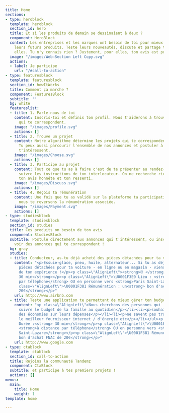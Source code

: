 ```yaml
---
title: Home
sections:
- type: heroblock
  template: heroblock
  section_id: hero
  title: Et si les produits de demain se dessinaient à deux ?
  component: HeroBlock
  content: Les entreprises et les marques ont besoin de toi pour mieux construire
    leurs futurs produits. Teste leurs nouveautés, discute et partage ton avis avec
    elles. Tu n'y connais rien ? Justement, pour elles, ton avis est précieux !
  image: "/images/Web—Section Left Copy.svg"
  actions:
  - label: Je participe
    url: "/#call-to-action"
- type: featuresblock
  template: featuresblock
  section_id: howItWorks
  title: Comment ça marche ?
  component: FeaturesBlock
  subtitle: ''
  bg: white
  featureslist:
  - title: 1. Parle-nous de toi
    content: Inscris-toi et définis ton profil. Nous t'aiderons à trouver des projets
      qui te correspondent.
    image: "/images/profile.svg"
    actions: []
  - title: 2. Trouve un projet
    content: Notre algorithme détermine les projets qui te correspondent le plus.
      Tu peux aussi parcourir l'ensemble de nos annonces et postuler à celles qui
      t'intéressent.
    image: "/images/Choose.svg"
    actions: []
  - title: 3. Participe au projet
    content: Tout ce que tu as à faire c'est de te présenter au rendez-vous et de
      suivre les instructions de ton interlocuteur. On ne recherche rien de plus que
      ton avis honnête et ton ressenti.
    image: "/images/Discuss.svg"
    actions: []
  - title: 4. Reçois ta rémunération
    content: Une fois que tu as validé sur la plateforme ta participation à un projet,
      nous te reversons la rémunération associée.
    image: "/images/Payment.svg"
    actions: []
- type: studiesblock
  template: studiesblock
  section_id: studies
  title: Ces produits on besoin de ton avis
  component: StudiesBlock
  subtitle: Postule directement aux annonces qui t'intéressent, ou inscris-toi pour
    voir des annonces qui te correspondent !
  bg: gray
  studies:
  - title: Conducteur, as-tu déjà acheté des pièces détachées pour ta voiture ?
    content: "<p>Essuie-glace, pneu, huile, alternateur... Si tu as déjà acheté des
      pièces détachées pour ta voiture - en ligne ou en magasin - viens nous parler
      de ton expérience !</p><p class=\"AlignLeft\"><strong>⏰ </strong>Durée :<strong>
      30 min</strong></p><p class=\"AlignLeft\">\U0001F3E0 Lieu : <strong>à distance
      par téléphone</strong> OU en personne vers <strong>Paris Saint-Lazare</strong></p><p
      class=\"AlignLeft\">\U0001F381 Rémunération : un<strong> bon d'achat FNAC de
      20€</strong></p>"
    url: http://www.airbnb.com
  - title: Teste une application te permettant de mieux gérer ton budget familial
    content: "<p class=\"AlignLeft\">Nous cherchons des personnes qui :</p><ul><li><p>doivent
      suivre le budget de la famille au quotidien</p></li><li><p>souhaitent faire
      des économies sur leurs dépenses</p></li><li><p>ne savent pas trop comment trouver
      le meilleur fournisseur internet / d'énergie etc</p></li></ul><p class=\"AlignLeft\">⏰
      Durée :<strong> 30 min</strong></p><p class=\"AlignLeft\">\U0001F3E0 Lieu :
      <strong>à distance par téléphone</strong> OU en personne vers <strong>Paris
      Saint-Lazare</strong></p><p class=\"AlignLeft\">\U0001F381 Rémunération : <strong>un
      bon d'achat FNAC de 20€</strong></p>"
    url: http://www.google.com
- type: ctablock
  template: ctablock
  section_id: call-to-action
  title: Rejoins la communauté Tandemz
  component: CtaBlock
  subtitle: et participe à tes premiers projets !
  actions: []
menus:
  main:
    title: Home
    weight: 1
template: home

---
```

